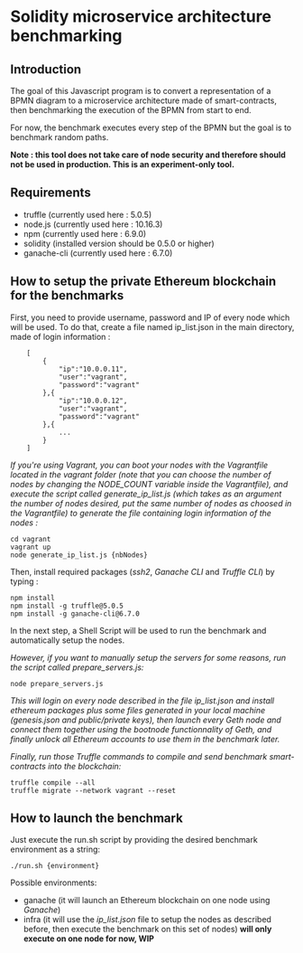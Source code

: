 # Solidity microservice architecture benchmarking

## Introduction

The goal of this Javascript program is to convert a representation of a BPMN diagram to a microservice architecture made of smart-contracts, then benchmarking the execution of the BPMN from start to end. 

For now, the benchmark executes every step of the BPMN but the goal is to benchmark random paths.

**Note : this tool does not take care of node security and therefore should not be used in production. This is an experiment-only tool.**

## Requirements

- truffle (currently used here : 5.0.5)
- node.js (currently used here : 10.16.3)
- npm (currently used here : 6.9.0)
- solidity (installed version should be 0.5.0 or higher)
- ganache-cli (currently used here : 6.7.0)

## How to setup the private Ethereum blockchain for the benchmarks

First, you need to provide username, password and IP of every node which will be used. To do that, create a file named ip_list.json in the main directory, made of login information :


```
    [
        {
            "ip":"10.0.0.11",
            "user":"vagrant",
            "password":"vagrant"
        },{
            "ip":"10.0.0.12",
            "user":"vagrant",
            "password":"vagrant"
        },{
            ...
        }
    ]
```

*If you're using Vagrant, you can boot your nodes with the Vagrantfile located in the vagrant folder (note that you can choose the number of nodes by changing the NODE_COUNT variable inside the Vagrantfile), and execute the script called generate_ip_list.js (which takes as an argument the number of nodes desired, put the same number of nodes as choosed in the Vagrantfile) to generate the file containing login information of the nodes :*

```
cd vagrant
vagrant up
node generate_ip_list.js {nbNodes}
```

Then, install required packages (*ssh2*, *Ganache CLI* and *Truffle CLI*) by typing :

```
npm install
npm install -g truffle@5.0.5
npm install -g ganache-cli@6.7.0
```

In the next step, a Shell Script will be used to run the benchmark and automatically setup the nodes.

*However, if you want to manually setup the servers for some reasons, run the script called prepare_servers.js:*

```
node prepare_servers.js
```

*This will login on every node described in the file ip_list.json and install ethereum packages plus some files generated in your local machine (genesis.json and public/private keys), then launch every Geth node and connect them together using the bootnode functionnality of Geth, and finally unlock all Ethereum accounts to use them in the benchmark later.*

*Finally, run those Truffle commands to compile and send benchmark smart-contracts into the blockchain:*

```
truffle compile --all
truffle migrate --network vagrant --reset
```

## How to launch the benchmark

Just execute the run.sh script by providing the desired benchmark environment as a string:

```
./run.sh {environment}
```

Possible environments:

- ganache (it will launch an Ethereum blockchain on one node using *Ganache*)
- infra (it will use the *ip_list.json* file to setup the nodes as described before, then execute the benchmark on this set of nodes) **will only execute on one node for now, WIP**